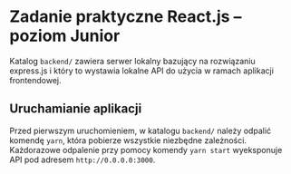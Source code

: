# Zadanie praktyczne React.js – poziom Junior

Katalog `backend/` zawiera serwer lokalny bazujący na rozwiązaniu express.js i który to wystawia lokalne API do użycia w ramach aplikacji frontendowej.

## Uruchamianie aplikacji

Przed pierwszym uruchomieniem, w katalogu `backend/` należy odpalić komendę `yarn`, która pobierze wszystkie niezbędne zależności.
Każdorazowe odpalenie przy pomocy komendy `yarn start` wyeksponuje API pod adresem `http://0.0.0.0:3000`.
